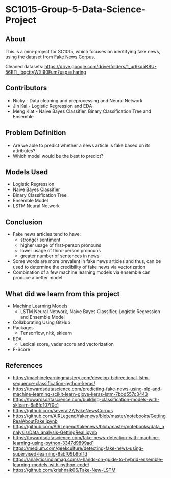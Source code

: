 # SC1015-Group-5-Data-Science-Project
## About
This is a mini-project for SC1015, which focuses on identifying fake news, using the dataset from [Fake News Corpus](https://github.com/several27/FakeNewsCorpus).

Cleaned datasets: https://drive.google.com/drive/folders/1_ur9kd5K8U-56ETi_ibqcttyWXi90Fum?usp=sharing

## Contributors
- Nicky - Data cleaning and preprocessing and Neural Network
- Jin Kai - Logistic Regression and EDA
- Meng Kiat - Naive Bayes Classifier, Binary Classification Tree and Ensemble

## Problem Definition
- Are we able to predict whether a news article is fake based on its attributes?
- Which model would be the best to predict?

## Models Used
- Logistic Regression
- Naive Bayes Classifier
- Binary Classification Tree
- Ensemble Model
- LSTM Neural Network

## Conclusion
- Fake news articles tend to have:
  - stronger sentiment 
  - higher usage of first-person pronouns
  - lower usage of third-person pronouns
  - greater number of sentences in news 
- Some words are more prevalent in fake news articles and thus, can be used to determine the credibility of fake news via vectorization
- Combination of a few machine learning models via ensemble can produce a better model

## What did we learn from this project
- Machine Learning Models
  - LSTM Neural Network, Naive Bayes Classifier, Logistic Regression and Ensemble Model
- Collaborating Using GitHub
- Packages
  - Tensorflow, nltk, sklearn
- EDA
  - Lexical score, vader score and vectorization 
- F-Score

## References
- https://machinelearningmastery.com/develop-bidirectional-lstm-sequence-classification-python-keras/
- https://towardsdatascience.com/predicting-fake-news-using-nlp-and-machine-learning-scikit-learn-glove-keras-lstm-7bbd557c3443
- https://towardsdatascience.com/building-classification-models-with-sklearn-6a8fd107f0c1
- https://github.com/several27/FakeNewsCorpus
- https://github.com/AIRLegend/fakenews/blob/master/notebooks/GettingRealAboutFake.ipynb
- https://github.com/AIRLegend/fakenews/blob/master/notebooks/data_analysis/Data_analysis-GettingReal.ipynb
- https://towardsdatascience.com/fake-news-detection-with-machine-learning-using-python-3347d9899ad1
- https://medium.com/geekculture/detecting-fake-news-using-supervised-learning-8abf09b9bf1d
- https://analyticsindiamag.com/a-hands-on-guide-to-hybrid-ensemble-learning-models-with-python-code/
- https://github.com/krishnaik06/Fake-New-LSTM

